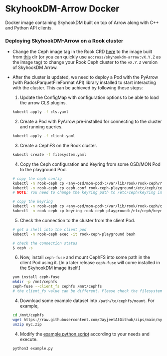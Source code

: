 # SkyhookDM-Arrow Docker 

Docker image containing SkyhookDM built on top of Arrow along with C++ and Python API clients.

### Deploying SkyhookDM-Arrow on a Rook cluster
* Change the Ceph image tag in the Rook CRD [here](https://github.com/rook/rook/blob/master/cluster/examples/kubernetes/ceph/cluster.yaml#L24) to the image built from [this](./docker) dir (or you can quickly use `uccross/skyhookdm-arrow:vX.Y.Z` as the image tag) to change your Rook Ceph cluster to the `vX.Y.Z` version of SkyhookDM Arrow. 

* After the cluster is updated, we need to deploy a Pod with the PyArrow (with RadosParquetFileFormat API) library installed to start interacting with the cluster. This can be achieved by following these steps:

  1) Update the ConfigMap with configuration options to be able to load the arrow CLS plugins.
  ```bash
  kubectl apply -f cls.yaml
  ```

  2) Create a Pod with PyArrow pre-installed for connecting to the cluster and running queries. 
  ```bash
  kubectl apply -f client.yaml
  ```

  3) Create a CephFS on the Rook cluster.
  ```bash
  kubectl create -f filesystem.yaml
  ```
  
  4) Copy the Ceph configuration and Keyring from some OSD/MON Pod to the playground Pod.
  ```bash
  # copy the ceph config
  kubectl -n rook-ceph cp <any-osd/mon-pod>:/var/lib/rook/rook-ceph/rook-ceph.config ceph.conf
  kubectl -n rook-ceph cp ceph.conf rook-ceph-playground:/etc/ceph/ceph.conf
  # NOTE: You need to change the keyring path to /etc/ceph/keyring in the config manually.

  # copy the keyring
  kubectl -n rook-ceph cp <any-osd/mon-pod>:/var/lib/rook/rook-ceph/client.admin.keyring keyring
  kubectl -n rook-ceph cp keyring rook-ceph-playground:/etc/ceph/keyring
  ```

  5) Check the connection to the cluster from the client Pod.
  ```bash
  # get a shell into the client pod
  kubectl -n rook-ceph exec -it rook-ceph-playground bash

  # check the connection status
  $ ceph -s
  ```

  6) Now, install `ceph-fuse` and mount CephFS into some path in the client Pod using it. [In a later release 
  `ceph-fuse` will come installed in the SkyhookDM image itself.]

  ```bash
  yum install ceph-fuse
  mkdir -p /mnt/cephfs
  ceph-fuse --client_fs cephfs /mnt/cephfs 
  # the client_fs value can be different. Please check the filesystem.yaml file for details.
  ```

  4) Download some example dataset into `/path/to/cephfs/mount`. For example,
  ```bash
  cd /mnt/cephfs
  wget https://raw.githubusercontent.com/JayjeetAtGithub/zips/main/nyc.zip
  unzip nyc.zip
  ```

  4) Modify the [example python script](./example.py) according to your needs and execute.
  ```bash
  python3 example.py
  ```
